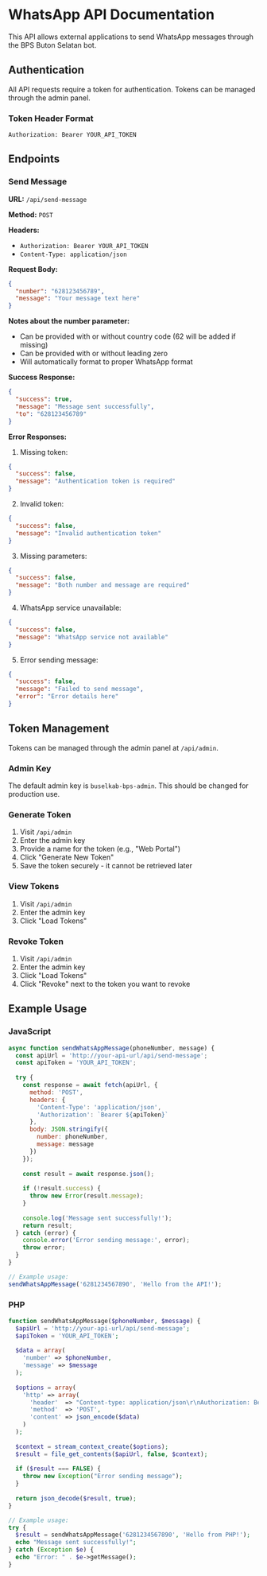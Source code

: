 # WhatsApp API Documentation

This API allows external applications to send WhatsApp messages through the BPS Buton Selatan bot.

## Authentication

All API requests require a token for authentication. Tokens can be managed through the admin panel.

### Token Header Format

``` Authorization: Bearer YOUR_API_TOKEN ```

## Endpoints

### Send Message

**URL:** `/api/send-message`

**Method:** `POST`

**Headers:**

- `Authorization: Bearer YOUR_API_TOKEN`
- `Content-Type: application/json`

**Request Body:**

```json
{
  "number": "628123456789",
  "message": "Your message text here"
}
```

**Notes about the number parameter:**

- Can be provided with or without country code (62 will be added if missing)
- Can be provided with or without leading zero
- Will automatically format to proper WhatsApp format

**Success Response:**

```json
{
  "success": true,
  "message": "Message sent successfully",
  "to": "628123456789"
}
```

**Error Responses:**

1. Missing token:

```json
{
  "success": false,
  "message": "Authentication token is required"
}
```

2. Invalid token:

```json
{
  "success": false,
  "message": "Invalid authentication token"
}
```

3. Missing parameters:

```json
{
  "success": false,
  "message": "Both number and message are required"
}
```

4. WhatsApp service unavailable:

```json
{
  "success": false,
  "message": "WhatsApp service not available"
}
```

5. Error sending message:

```json
{
  "success": false,
  "message": "Failed to send message",
  "error": "Error details here"
}
```

## Token Management

Tokens can be managed through the admin panel at `/api/admin`.

### Admin Key

The default admin key is `buselkab-bps-admin`. This should be changed for production use.

### Generate Token

1. Visit `/api/admin`
2. Enter the admin key
3. Provide a name for the token (e.g., "Web Portal")
4. Click "Generate New Token"
5. Save the token securely - it cannot be retrieved later

### View Tokens

1. Visit `/api/admin`
2. Enter the admin key
3. Click "Load Tokens"

### Revoke Token

1. Visit `/api/admin`
2. Enter the admin key
3. Click "Load Tokens"
4. Click "Revoke" next to the token you want to revoke

## Example Usage

### JavaScript

```javascript
async function sendWhatsAppMessage(phoneNumber, message) {
  const apiUrl = 'http://your-api-url/api/send-message';
  const apiToken = 'YOUR_API_TOKEN';
  
  try {
    const response = await fetch(apiUrl, {
      method: 'POST',
      headers: {
        'Content-Type': 'application/json',
        'Authorization': `Bearer ${apiToken}`
      },
      body: JSON.stringify({
        number: phoneNumber,
        message: message
      })
    });
    
    const result = await response.json();
    
    if (!result.success) {
      throw new Error(result.message);
    }
    
    console.log('Message sent successfully!');
    return result;
  } catch (error) {
    console.error('Error sending message:', error);
    throw error;
  }
}

// Example usage:
sendWhatsAppMessage('6281234567890', 'Hello from the API!');
```

### PHP

```php
function sendWhatsAppMessage($phoneNumber, $message) {
  $apiUrl = 'http://your-api-url/api/send-message';
  $apiToken = 'YOUR_API_TOKEN';
  
  $data = array(
    'number' => $phoneNumber,
    'message' => $message
  );
  
  $options = array(
    'http' => array(
      'header'  => "Content-type: application/json\r\nAuthorization: Bearer " . $apiToken,
      'method'  => 'POST',
      'content' => json_encode($data)
    )
  );
  
  $context = stream_context_create($options);
  $result = file_get_contents($apiUrl, false, $context);
  
  if ($result === FALSE) {
    throw new Exception("Error sending message");
  }
  
  return json_decode($result, true);
}

// Example usage:
try {
  $result = sendWhatsAppMessage('6281234567890', 'Hello from PHP!');
  echo "Message sent successfully!";
} catch (Exception $e) {
  echo "Error: " . $e->getMessage();
}
```
